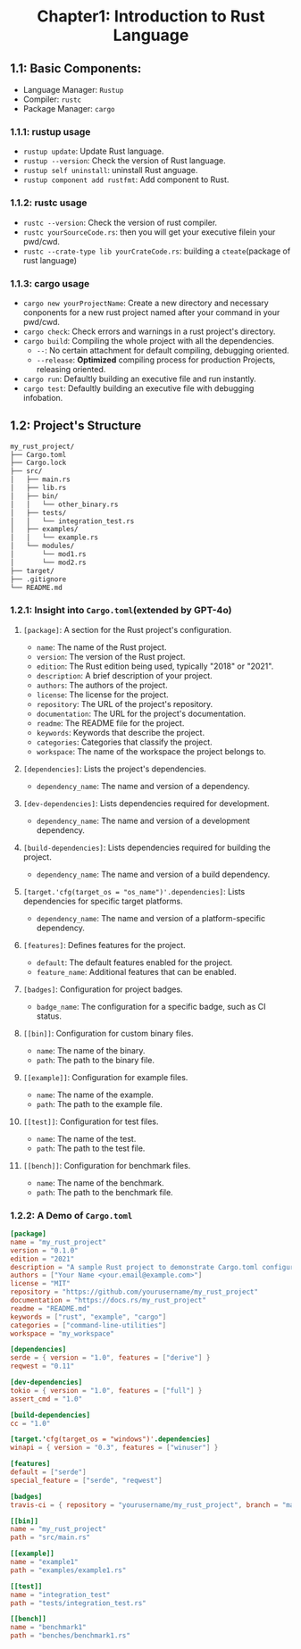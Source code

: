 # <center>Chapter1: Introduction to Rust Language 
## 1.1: Basic Components:
 - Language Manager: `Rustup`
 - Compiler: `rustc`
 - Package Manager: `cargo`
### 1.1.1: rustup usage
 - `rustup update`: Update Rust language.
 - `rustup --version`: Check the version of Rust language.
 - `rustup self uninstall`: uninstall Rust anguage.
 - `rustup component add rustfmt`: Add component to Rust.

### 1.1.2: rustc usage
 - `rustc --version`: Check the version of rust compiler.
 - `rustc yourSourceCode.rs`: then you will get your executive filein your pwd/cwd.
 - `rustc --crate-type lib yourCrateCode.rs`: building a `cteate`(package of rust language)  

### 1.1.3: cargo usage
 - `cargo new yourProjectName`: Create a new directory and necessary conponents for a new rust project named after your command in your pwd/cwd.  
 - `cargo check`: Check errors and warnings in a rust project's directory.
 - `cargo build`: Compiling the whole project with all the dependencies.
      - `--`: No certain attachment for default compiling, debugging oriented.
      - `--release`: **Optimized** compiling process for production Projects, releasing oriented.
 - `cargo run`: Defaultly building an executive file and run instantly.
 - `cargo test`: Defaultly building an executive file with debugging infobation. 


## 1.2: Project's Structure
```markdown
my_rust_project/
├── Cargo.toml
├── Cargo.lock
├── src/
│   ├── main.rs
│   ├── lib.rs
│   ├── bin/
│   │   └── other_binary.rs
│   ├── tests/
│   │   └── integration_test.rs
│   ├── examples/
│   │   └── example.rs
│   └── modules/
│       └── mod1.rs
│       └── mod2.rs
├── target/
├── .gitignore
└── README.md
```

### 1.2.1: Insight into `Cargo.toml`(extended by GPT-4o)
1. `[package]`: A section for the Rust project's configuration.
    - `name`: The name of the Rust project.
    - `version`: The version of the Rust project.
    - `edition`: The Rust edition being used, typically "2018" or "2021".
    - `description`: A brief description of your project.
    - `authors`: The authors of the project.
    - `license`: The license for the project.
    - `repository`: The URL of the project's repository.
    - `documentation`: The URL for the project's documentation.
    - `readme`: The README file for the project.
    - `keywords`: Keywords that describe the project.
    - `categories`: Categories that classify the project.
    - `workspace`: The name of the workspace the project belongs to.

2. `[dependencies]`: Lists the project's dependencies.
    - `dependency_name`: The name and version of a dependency.

3. `[dev-dependencies]`: Lists dependencies required for development.
    - `dependency_name`: The name and version of a development dependency.

4. `[build-dependencies]`: Lists dependencies required for building the project.
    - `dependency_name`: The name and version of a build dependency.

5. `[target.'cfg(target_os = "os_name")'.dependencies]`: Lists dependencies for specific target platforms.
    - `dependency_name`: The name and version of a platform-specific dependency.

6. `[features]`: Defines features for the project.
    - `default`: The default features enabled for the project.
    - `feature_name`: Additional features that can be enabled.

7. `[badges]`: Configuration for project badges.
    - `badge_name`: The configuration for a specific badge, such as CI status.

8. `[[bin]]`: Configuration for custom binary files.
    - `name`: The name of the binary.
    - `path`: The path to the binary file.

9. `[[example]]`: Configuration for example files.
    - `name`: The name of the example.
    - `path`: The path to the example file.

10. `[[test]]`: Configuration for test files.
    - `name`: The name of the test.
    - `path`: The path to the test file.

11. `[[bench]]`: Configuration for benchmark files.
    - `name`: The name of the benchmark.
    - `path`: The path to the benchmark file.  
### 1.2.2: A Demo of `Cargo.toml`
```toml
[package]
name = "my_rust_project"
version = "0.1.0"
edition = "2021"
description = "A sample Rust project to demonstrate Cargo.toml configuration."
authors = ["Your Name <your.email@example.com>"]
license = "MIT"
repository = "https://github.com/yourusername/my_rust_project"
documentation = "https://docs.rs/my_rust_project"
readme = "README.md"
keywords = ["rust", "example", "cargo"]
categories = ["command-line-utilities"]
workspace = "my_workspace"

[dependencies]
serde = { version = "1.0", features = ["derive"] }
reqwest = "0.11"

[dev-dependencies]
tokio = { version = "1.0", features = ["full"] }
assert_cmd = "1.0"

[build-dependencies]
cc = "1.0"

[target.'cfg(target_os = "windows")'.dependencies]
winapi = { version = "0.3", features = ["winuser"] }

[features]
default = ["serde"]
special_feature = ["serde", "reqwest"]

[badges]
travis-ci = { repository = "yourusername/my_rust_project", branch = "main" }

[[bin]]
name = "my_rust_project"
path = "src/main.rs"

[[example]]
name = "example1"
path = "examples/example1.rs"

[[test]]
name = "integration_test"
path = "tests/integration_test.rs"

[[bench]]
name = "benchmark1"
path = "benches/benchmark1.rs"
```
